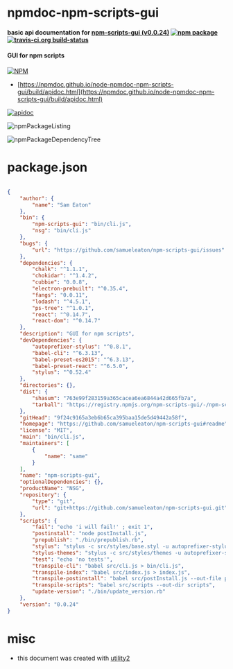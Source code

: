 # npmdoc-npm-scripts-gui

#### basic api documentation for  [npm-scripts-gui (v0.0.24)](https://github.com/samueleaton/npm-scripts-gui#readme)  [![npm package](https://img.shields.io/npm/v/npmdoc-npm-scripts-gui.svg?style=flat-square)](https://www.npmjs.org/package/npmdoc-npm-scripts-gui) [![travis-ci.org build-status](https://api.travis-ci.org/npmdoc/node-npmdoc-npm-scripts-gui.svg)](https://travis-ci.org/npmdoc/node-npmdoc-npm-scripts-gui)

#### GUI for npm scripts

[![NPM](https://nodei.co/npm/npm-scripts-gui.png?downloads=true&downloadRank=true&stars=true)](https://www.npmjs.com/package/npm-scripts-gui)

- [https://npmdoc.github.io/node-npmdoc-npm-scripts-gui/build/apidoc.html](https://npmdoc.github.io/node-npmdoc-npm-scripts-gui/build/apidoc.html)

[![apidoc](https://npmdoc.github.io/node-npmdoc-npm-scripts-gui/build/screenCapture.buildCi.browser.%252Ftmp%252Fbuild%252Fapidoc.html.png)](https://npmdoc.github.io/node-npmdoc-npm-scripts-gui/build/apidoc.html)

![npmPackageListing](https://npmdoc.github.io/node-npmdoc-npm-scripts-gui/build/screenCapture.npmPackageListing.svg)

![npmPackageDependencyTree](https://npmdoc.github.io/node-npmdoc-npm-scripts-gui/build/screenCapture.npmPackageDependencyTree.svg)



# package.json

```json

{
    "author": {
        "name": "Sam Eaton"
    },
    "bin": {
        "npm-scripts-gui": "bin/cli.js",
        "nsg": "bin/cli.js"
    },
    "bugs": {
        "url": "https://github.com/samueleaton/npm-scripts-gui/issues"
    },
    "dependencies": {
        "chalk": "^1.1.1",
        "chokidar": "^1.4.2",
        "cubbie": "0.0.8",
        "electron-prebuilt": "^0.35.4",
        "fangs": "0.0.11",
        "lodash": "^4.5.1",
        "ps-tree": "^1.0.1",
        "react": "^0.14.7",
        "react-dom": "^0.14.7"
    },
    "description": "GUI for npm scripts",
    "devDependencies": {
        "autoprefixer-stylus": "^0.8.1",
        "babel-cli": "^6.3.13",
        "babel-preset-es2015": "^6.3.13",
        "babel-preset-react": "^6.5.0",
        "stylus": "^0.52.4"
    },
    "directories": {},
    "dist": {
        "shasum": "763e99f283159a365cacea6ea6844a42d665fb7a",
        "tarball": "https://registry.npmjs.org/npm-scripts-gui/-/npm-scripts-gui-0.0.24.tgz"
    },
    "gitHead": "9f24c9165a3eb6b65ca395baa15de5d49442a58f",
    "homepage": "https://github.com/samueleaton/npm-scripts-gui#readme",
    "license": "MIT",
    "main": "bin/cli.js",
    "maintainers": [
        {
            "name": "same"
        }
    ],
    "name": "npm-scripts-gui",
    "optionalDependencies": {},
    "productName": "NSG",
    "repository": {
        "type": "git",
        "url": "git+https://github.com/samueleaton/npm-scripts-gui.git"
    },
    "scripts": {
        "fail": "echo 'i will fail!' ; exit 1",
        "postinstall": "node postInstall.js",
        "prepublish": "./bin/prepublish.rb",
        "stylus": "stylus -c src/styles/base.styl -u autoprefixer-stylus -o styles",
        "stylus-themes": "stylus -c src/styles/themes -u autoprefixer-stylus -o styles/themes",
        "test": "echo 'no tests'",
        "transpile-cli": "babel src/cli.js > bin/cli.js",
        "transpile-index": "babel src/index.js > index.js",
        "transpile-postinstall": "babel src/postInstall.js --out-file postInstall.js",
        "transpile-scripts": "babel src/scripts --out-dir scripts",
        "update-version": "./bin/update_version.rb"
    },
    "version": "0.0.24"
}
```



# misc
- this document was created with [utility2](https://github.com/kaizhu256/node-utility2)
